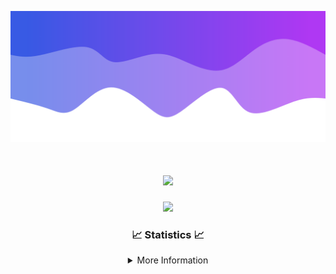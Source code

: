 ![Header](./IMG_4001.png)
<div align="center">

<h1 align="center">
  <a href="https://git.io/typing-svg">
    <img src="https://readme-typing-svg.herokuapp.com/?lines=Welcome+to+my+profile!+👋;JavaScript+developer.;&center=true&size=25">
  </a>
</h1>

<p align="center">
  <img src="https://lanyard.cnrad.dev/api/624702585596805130" />
</p>

### 📈 Statistics 📈
<details>
    <summary>More Information</summary>
    <br/>

<!--START_SECTION:waka-->
![Code Time](http://img.shields.io/badge/Code%20Time-10%20hrs%2012%20mins-blue)

![Profile Views](http://img.shields.io/badge/Profile%20Views-6-blue)

**🐱 My GitHub Data** 

> 📦 1.3 kB Used in GitHub's Storage 
 > 
> 🏆 24 Contributions in the Year 2023
 > 
> 🚫 Not Opted to Hire
 > 
> 📜 5 Public Repositories 
 > 
> 🔑 1 Private Repositories 
 > 
**I'm an Early 🐤** 

```text
🌞 Morning                128 commits         █████░░░░░░░░░░░░░░░░░░░░   20.65 % 
🌆 Daytime                237 commits         ██████████░░░░░░░░░░░░░░░   38.23 % 
🌃 Evening                229 commits         █████████░░░░░░░░░░░░░░░░   36.94 % 
🌙 Night                  26 commits          █░░░░░░░░░░░░░░░░░░░░░░░░   04.19 % 
```
📅 **I'm Most Productive on Thursday** 

```text
Monday                   109 commits         ████░░░░░░░░░░░░░░░░░░░░░   17.58 % 
Tuesday                  73 commits          ███░░░░░░░░░░░░░░░░░░░░░░   11.77 % 
Wednesday                115 commits         █████░░░░░░░░░░░░░░░░░░░░   18.55 % 
Thursday                 130 commits         █████░░░░░░░░░░░░░░░░░░░░   20.97 % 
Friday                   64 commits          ███░░░░░░░░░░░░░░░░░░░░░░   10.32 % 
Saturday                 62 commits          ██░░░░░░░░░░░░░░░░░░░░░░░   10.00 % 
Sunday                   67 commits          ███░░░░░░░░░░░░░░░░░░░░░░   10.81 % 
```


📊 **This Week I Spent My Time On** 

```text
🕑︎ Time Zone: America/New_York

💬 Programming Languages: 
No Activity Tracked This Week

🔥 Editors: 
No Activity Tracked This Week

🐱‍💻 Projects: 
No Activity Tracked This Week

💻 Operating System: 
No Activity Tracked This Week
```

**I Mostly Code in Java** 

```text
Java                     17 repos            █████████████████████░░░░   85.00 % 
JavaScript               2 repos             ██░░░░░░░░░░░░░░░░░░░░░░░   10.00 % 
C++                      1 repo              █░░░░░░░░░░░░░░░░░░░░░░░░   05.00 % 
```



**Timeline**

![Lines of Code chart](https://raw.githubusercontent.com/DevDipin/DevDipin/main/assets/bar_graph.png)


 Last Updated on 14/11/2023 14:09:59 UTC
<!--END_SECTION:waka-->

![Footer](./IMG_4002.png)